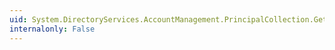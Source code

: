 ```yaml
---
uid: System.DirectoryServices.AccountManagement.PrincipalCollection.GetEnumerator
internalonly: False
---
```

